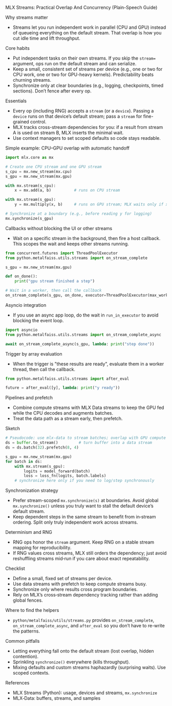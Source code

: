 MLX Streams: Practical Overlap And Concurrency (Plain-Speech Guide)

Why streams matter
- Streams let you run independent work in parallel (CPU and GPU) instead of queueing everything on the default stream. That overlap is how you cut idle time and lift throughput.

Core habits
- Put independent tasks on their own streams. If you skip the `stream=` argument, ops run on the default stream and can serialize.
- Keep a small, consistent set of streams per device (e.g., one or two for CPU work, one or two for GPU-heavy kernels). Predictability beats churning streams.
- Synchronize only at clear boundaries (e.g., logging, checkpoints, timed sections). Don’t fence after every op.

Essentials
- Every op (including RNG) accepts a `stream` (or a `device`). Passing a `device` runs on that device’s default stream; pass a `stream` for fine-grained control.
- MLX tracks cross-stream dependencies for you: if a result from stream A is used on stream B, MLX inserts the minimal wait.
- Use context managers to set scoped defaults so code stays readable.

Simple example: CPU–GPU overlap with automatic handoff
```python
import mlx.core as mx

# Create one CPU stream and one GPU stream
s_cpu = mx.new_stream(mx.cpu)
s_gpu = mx.new_stream(mx.gpu)

with mx.stream(s_cpu):
    x = mx.add(a, b)          # runs on CPU stream

with mx.stream(s_gpu):
    y = mx.multiply(x, b)     # runs on GPU stream; MLX waits only if x isn’t ready

# Synchronize at a boundary (e.g., before reading y for logging)
mx.synchronize(s_gpu)
```

Callbacks without blocking the UI or other streams
- Wait on a specific stream in the background, then fire a host callback. This scopes the wait and keeps other streams running.

```python
from concurrent.futures import ThreadPoolExecutor
from python.metalfaiss.utils.streams import on_stream_complete

s_gpu = mx.new_stream(mx.gpu)

def on_done():
    print("gpu stream finished a step")

# Wait in a worker, then call the callback
on_stream_complete(s_gpu, on_done, executor=ThreadPoolExecutor(max_workers=1))
```

Asyncio integration
- If you use an async app loop, do the wait in `run_in_executor` to avoid blocking the event loop.

```python
import asyncio
from python.metalfaiss.utils.streams import on_stream_complete_async

await on_stream_complete_async(s_gpu, lambda: print("step done"))
```

Trigger by array evaluation
- When the trigger is "these results are ready", evaluate them in a worker thread, then call the callback.

```python
from python.metalfaiss.utils.streams import after_eval

future = after_eval([y], lambda: print("y ready"))
```

Pipelines and prefetch
- Combine compute streams with MLX Data streams to keep the GPU fed while the CPU decodes and augments batches.
- Treat the data path as a stream early, then prefetch.

Sketch
```python
# Pseudocode: use mlx-data to stream batches; overlap with GPU compute stream
ds = buffer.to_stream()         # turn buffer into a data stream
ds = ds.batch(32).prefetch(8, 4)

s_gpu = mx.new_stream(mx.gpu)
for batch in ds:
    with mx.stream(s_gpu):
        logits = model_forward(batch)
        loss = loss_fn(logits, batch.labels)
    # synchronize here only if you need to log/step synchronously
```

Synchronization strategy
- Prefer stream-scoped `mx.synchronize(s)` at boundaries. Avoid global `mx.synchronize()` unless you truly want to stall the default device’s default stream.
- Keep dependent steps in the same stream to benefit from in‑stream ordering. Split only truly independent work across streams.

Determinism and RNG
- RNG ops honor the `stream` argument. Keep RNG on a stable stream mapping for reproducibility.
- If RNG values cross streams, MLX still orders the dependency; just avoid reshuffling streams mid‑run if you care about exact repeatability.

 

Checklist
- Define a small, fixed set of streams per device.
- Use data streams with prefetch to keep compute streams busy.
- Synchronize only where results cross program boundaries.
- Rely on MLX’s cross‑stream dependency tracking rather than adding global fences.

Where to find the helpers
- `python/metalfaiss/utils/streams.py` provides `on_stream_complete`, `on_stream_complete_async`, and `after_eval` so you don’t have to re-write the patterns.

Common pitfalls
- Letting everything fall onto the default stream (lost overlap, hidden contention).
- Sprinkling `synchronize()` everywhere (kills throughput).
- Mixing defaults and custom streams haphazardly (surprising waits). Use scoped contexts.

References
- MLX Streams (Python): usage, devices and streams, `mx.synchronize`
- MLX‑Data: buffers, streams, and samples
